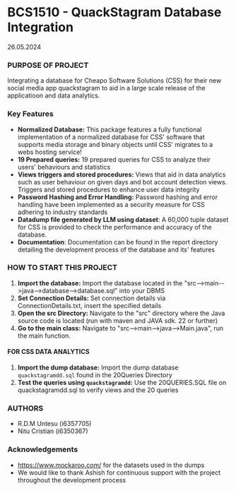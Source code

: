 # BCS1510 - QuackStagram Database Integration 

26.05.2024

### PURPOSE OF PROJECT
Integrating a database for Cheapo Software Solutions (CSS) for their new social media app quackstagram to aid in a large scale release of the applicatioon and data analytics.
### Key Features
- **Normalized Database:** This package features a fully functional implementation of a normalized database for CSS' software that supports media storage and binary objects until CSS' migrates to a webs hosting service! 
-    **19 Prepared queries:** 19 prepared queries for CSS to analyze their users' behaviours and statistics
-   **Views triggers and stored procedures:** Views that aid in data analytics such as user behaviour on given days and bot account detection views. Triggers and stored procedures to enhance user data integrity
-   **Password Hashing and Error Handling:** Password hashing and error handling have been implemented as a security measure for CSS adhering to industry standards
- **Datadump file generated by LLM using dataset**: A 60,000 tuple dataset for CSS is provided to check the performance and accuracy of the database.
- **Documentation**: Documentation can be found in the report directory detailing the development process of the database and its' features
### HOW TO START THIS PROJECT
1. **Import the database:** Import the database located in the "src-->main-->java-->database-->database.sql" into your DBMS
2. **Set Connection Details:** Set connection details via ConnectionDetails.txt, insert the specified details
3. **Open the src Directory:** Navigate to the "src" directory where the Java source code is located (run with maven and JAVA sdk. 22 or further)
4. **Go to the main class:** Navigate to "src-->main-->java-->Main.java", run the main function.

#### FOR CSS DATA ANALYTICS
1. **Import the dump database:** Import the dump database `quackstagramdd.sql` found in the 20Queries Directory
2. **Test the queries using `quackstagramdd`:** Use the 20QUERIES.SQL file on quackstagramdd.sql to verify views and the 20 queries


### AUTHORS
- R.D.M Untesu (i6357705)
- Nitu Cristian (i6350367)


### Acknowledgements
- https://www.mockaroo.com/ for the datasets used in the dumps
- We would like to thank Ashish for continuous support with the project throughout the development process
